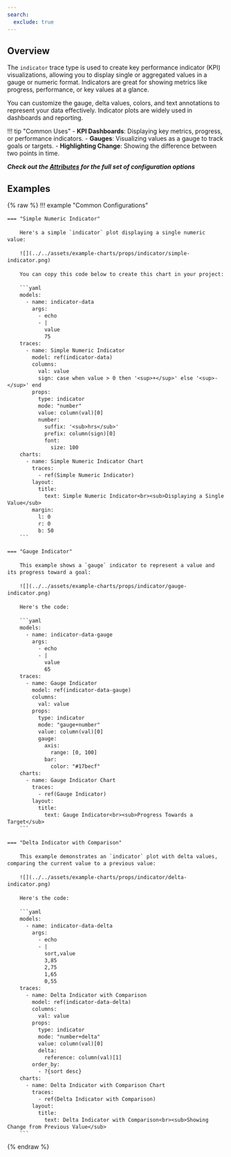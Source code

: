 ```yaml
---
search:
  exclude: true
---
```

<!--start-->
## Overview

The `indicator` trace type is used to create key performance indicator (KPI) visualizations, allowing you to display single or aggregated values in a gauge or numeric format. Indicators are great for showing metrics like progress, performance, or key values at a glance.

You can customize the gauge, delta values, colors, and text annotations to represent your data effectively. Indicator plots are widely used in dashboards and reporting.

!!! tip "Common Uses"
    - **KPI Dashboards**: Displaying key metrics, progress, or performance indicators.
    - **Gauges**: Visualizing values as a gauge to track goals or targets.
    - **Highlighting Change**: Showing the difference between two points in time.

_**Check out the [Attributes](../configuration/Trace/Props/Indicator/#attributes) for the full set of configuration options**_

## Examples

{% raw %}
!!! example "Common Configurations"

    === "Simple Numeric Indicator"

        Here's a simple `indicator` plot displaying a single numeric value:

        ![](../../assets/example-charts/props/indicator/simple-indicator.png)

        You can copy this code below to create this chart in your project:

        ```yaml
        models:
          - name: indicator-data
            args:
              - echo
              - |
                value
                75
        traces:
          - name: Simple Numeric Indicator
            model: ref(indicator-data)
            columns:
              val: value
              sign: case when value > 0 then '<sup>+</sup>' else '<sup>-</sup>' end
            props:
              type: indicator
              mode: "number"
              value: column(val)[0]
              number: 
                suffix: '<sub>hrs</sub>'
                prefix: column(sign)[0]
                font: 
                  size: 100
        charts:
          - name: Simple Numeric Indicator Chart
            traces:
              - ref(Simple Numeric Indicator)
            layout:
              title:
                text: Simple Numeric Indicator<br><sub>Displaying a Single Value</sub>
            margin: 
              l: 0
              r: 0
              b: 50 
        ```

    === "Gauge Indicator"

        This example shows a `gauge` indicator to represent a value and its progress toward a goal:

        ![](../../assets/example-charts/props/indicator/gauge-indicator.png)

        Here's the code:

        ```yaml
        models:
          - name: indicator-data-gauge
            args:
              - echo
              - |
                value
                65
        traces:
          - name: Gauge Indicator
            model: ref(indicator-data-gauge)
            columns: 
              val: value
            props:
              type: indicator
              mode: "gauge+number"
              value: column(val)[0]
              gauge:
                axis:
                  range: [0, 100]
                bar:
                  color: "#17becf"
        charts:
          - name: Gauge Indicator Chart
            traces:
              - ref(Gauge Indicator)
            layout:
              title:
                text: Gauge Indicator<br><sub>Progress Towards a Target</sub>
        ```

    === "Delta Indicator with Comparison"

        This example demonstrates an `indicator` plot with delta values, comparing the current value to a previous value:

        ![](../../assets/example-charts/props/indicator/delta-indicator.png)

        Here's the code:

        ```yaml
        models:
          - name: indicator-data-delta
            args:
              - echo
              - |
                sort,value
                3,85
                2,75
                1,65
                0,55
        traces:
          - name: Delta Indicator with Comparison
            model: ref(indicator-data-delta)
            columns: 
              val: value 
            props:
              type: indicator
              mode: "number+delta"
              value: column(val)[0]
              delta:
                reference: column(val)[1]
            order_by: 
              - ?{sort desc}
        charts:
          - name: Delta Indicator with Comparison Chart
            traces:
              - ref(Delta Indicator with Comparison)
            layout:
              title:
                text: Delta Indicator with Comparison<br><sub>Showing Change from Previous Value</sub>
        ```

{% endraw %}
<!--end-->